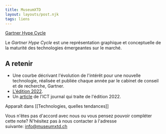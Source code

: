 ```yaml
---
title: MuseumXTD
layout: layouts/post.njk
tags: liens
---
```

[Gartner Hype Cycle](https://www.gartner.com/en/research/methodologies/gartner-hype-cycle)

Le *Gartner Hype Cycle* est une représentation graphique et conceptuelle de la maturité des technologies émergeantes sur le marché.  

## A retenir
- Une courbe décrivant l'évolution de l'intérêt pour une nouvelle technologie, réalisée et publiée chaque année par le cabinet de conseil et de recherche, Gartner.
- [L'édition 2022](https://www.gartner.com/en/articles/what-s-new-in-the-2022-gartner-hype-cycle-for-emerging-technologies).
- Un [article](https://www.ictjournal.ch/articles/2022-08-22/immersion-automatisation-et-optimisation-au-menu-du-hype-cycle-de-gartner) de l'ICT journal qui traite de l'édition 2022. 


Apparaît dans [[Technologies, quelles tendances]]

Vous n'êtes pas d'accord avec nous ou vous pensez pouvoir compléter cette note? N'hésitez pas à nous contacter à l'adresse suivante: [info@museumxtd.ch](mailto:info@museumxtd.ch)